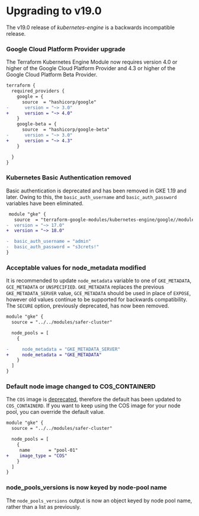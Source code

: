 # Upgrading to v19.0

The v19.0 release of *kubernetes-engine* is a backwards incompatible release.

### Google Cloud Platform Provider upgrade
The Terraform Kubernetes Engine Module now requires version 4.0 or higher of
the Google Cloud Platform Provider and 4.3 or higher of
the Google Cloud Platform Beta Provider.

```diff
terraform {
  required_providers {
    google = {
      source  = "hashicorp/google"
-      version = "~> 3.0"
+      version = "~> 4.0"
    }
    google-beta = {
      source  = "hashicorp/google-beta"
-      version = "~> 3.0"
+      version = "~> 4.3"
    }

  }
}
```

### Kubernetes Basic Authentication removed
Basic authentication is deprecated and has been removed in GKE 1.19 and later.
Owing to this, the `basic_auth_username` and `basic_auth_password` variables
have been eliminated.

```diff
 module "gke" {
   source  = "terraform-google-modules/kubernetes-engine/google//modules/private-cluster"
-  version = "~> 17.0"
+  version = "~> 18.0"

-  basic_auth_username = "admin"
-  basic_auth_password = "s3crets!"
}
```

### Acceptable values for node_metadata modified
It is recommended to update `node_metadata` variable to one of `GKE_METADATA`,
`GCE_METADATA` or `UNSPECIFIED`. `GKE_METADATA` replaces the previous
`GKE_METADATA_SERVER` value, `GCE_METADATA` should be used in place of
`EXPOSE`, however old values continue to be supported for backwards compatibility.
The `SECURE` option, previously deprecated, has now been removed.

```diff
module "gke" {
  source = "../../modules/safer-cluster"

  node_pools = [
    {

-     node_metadata = "GKE_METADATA_SERVER"
+     node_metadata = "GKE_METADATA"
    }
  ]
}
```

### Default node image changed to COS_CONTAINERD

The `COS` image is [deprecated](https://cloud.google.com/kubernetes-engine/docs/concepts/node-images#cos-variants), therefore the default has been updated to `COS_CONTAINERD`. If you want to keep using the COS image for your node pool, you can override the default value.

```diff
module "gke" {
  source = "../../modules/safer-cluster"

  node_pools = [
    {
     name       = "pool-01"
+    image_type = "COS"
    }
  ]
}
```

### node_pools_versions is now keyed by node-pool name
The `node_pools_versions` output is now an object keyed by node pool name,
rather than a list as previously.
